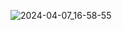 ![2024-04-07_16-58-55](https://github.com/AnastasiiaFedchenko/MDPL/assets/61208152/b1660e19-98fb-4ac6-ab69-25449b35db63)
